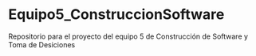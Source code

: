 # Equipo5_ConstruccionSoftware

Repositorio para el proyecto del equipo 5 de Construcción de Software y Toma de Desiciones
